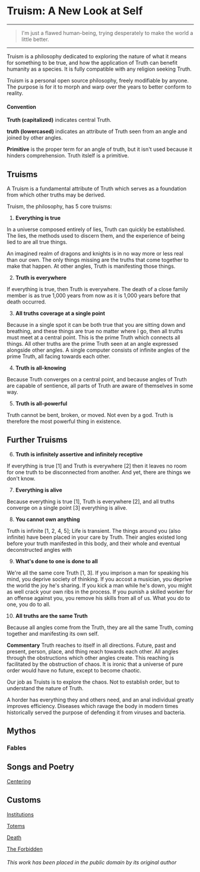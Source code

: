 # Truism: A New Look at Self

___

> I'm just a flawed human-being, trying desperately to make the world a little better.

---

Truism is a philosophy dedicated to exploring the nature of what it means for something to be true, and how the application of Truth can benefit humanity as a species. It is fully compatible with any religion seeking Truth.

Truism is a personal open source philosophy, freely modifiable by anyone. The purpose is for it to morph and warp over the years to better conform to reality.

#### Convention

**Truth (capitalized)** indicates central Truth.

**truth (lowercased)** indicates an attribute of Truth seen from an angle and joined by other angles.

**Primitive** is the proper term for an angle of truth, but it isn't used because it hinders comprehension. Truth itslelf is a primitive.

## Truisms

A Truism is a fundamental attribute of Truth which serves as a foundation from which other truths may be derived.

Truism, the philosophy, has 5 core truisms:

1. **Everything is true**

In a universe composed entirely of lies, Truth can quickly be established. The lies, the methods used to discern them, and the experience of being lied to are all true things.

An imagined realm of dragons and knights is in no way more or less real than our own. The only things missing are the truths that come together to make that happen. At other angles, Truth is manifesting those things.

2. **Truth is everywhere**

If everything is true, then Truth is everywhere. The death of a close family member is as true 1,000 years from now as it is 1,000 years before that death occurred.

3. **All truths coverage at a single point**

Because in a single spot it can be both true that you are sitting down and breathing, and these things are true no matter where I go, then all truths must meet at a central point. This is the prime Truth which connects all things. All other truths are the prime Truth seen at an angle expressed alongside other angles. A single computer consists of infinite angles of the prime Truth, all facing towards each other.

4. **Truth is all-knowing**

Because Truth converges on a central point, and because angles of Truth are capable of sentience, all parts of Truth are aware of themselves in some way.

5. **Truth is all-powerful**

Truth cannot be bent, broken, or moved. Not even by a god. Truth is therefore the most powerful thing in existence.

## Further Truisms

6. **Truth is infinitely assertive and infinitely receptive**

If everything is true [1] and Truth is everywhere [2] then it leaves no room for one truth to be disconnected from another. And yet, there are things we don't know.

7. **Everything is alive**

Because everything is true [1], Truth is everywhere [2], and all truths converge on a single point [3] everything is alive.

8. **You cannot own anything**

Truth is infinite [1, 2, 4, 5]; Life is transient. The things around you (also infinite) have been placed in your care by Truth. Their angles existed long before your truth manifested in this body, and their whole and eventual deconstructed angles with 

9. **What's done to one is done to all**

We're all the same core Truth [1, 3]. If you imprison a man for speaking his mind, you deprive society of thinking. If you accost a musician, you deprive the world the joy he's sharing. If you kick a man while he's down, you might as well crack your own ribs in the process. If you punish a skilled worker for an offense against you, you remove his skills from all of us. What you do to one, you do to all.

10. **All truths are the same Truth**

Because all angles come from the Truth, they are all the same Truth, coming together and manifesting its own self.

**Commentary** Truth reaches to itself in all directions. Future, past and present, person, place, and thing reach towards each other. All angles through the obstructions which other angles create. This reaching is facilitated by the obstruction of chaos. It is ironic that a universe of pure order would have no future, except to become chaotic.

Our job as Truists is to explore the chaos. Not to establish order, but to understand the nature of Truth.

A horder has everything they and others need, and an anal individual greatly improves efficiency. Diseases which ravage the body in modern times historically served the purpose of defending it from viruses and bacteria.

## Mythos

### Fables

## Songs and Poetry

[Centering](./verse/centering.md)

## Customs

[Institutions](./customs/institutions.md)

[Totems](./customs/totems.md)

[Death](./customs/death.md)

[The Forbidden](./customs/forbidden.md)

###### This work has been placed in the public domain by its original author

